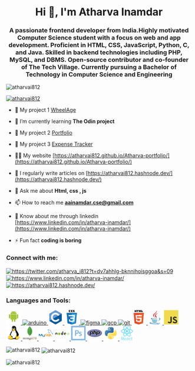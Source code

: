<h1 align="center">Hi 👋, I'm Atharva Inamdar</h1>
<h3 align="center">A passionate frontend developer from India.Highly motivated Computer Science student with a focus on web and app development. Proficient in HTML, CSS, JavaScript, Python, C, and Java. Skilled in backend technologies including PHP, MySQL, and DBMS. Open-source contributor and co-founder of The Tech Village. Currently pursuing a Bachelor of Technology in Computer Science and Engineering</h3>

<p align="left"> <img src="https://komarev.com/ghpvc/?username=atharvai812&label=Profile%20views&color=0e75b6&style=flat" alt="atharvai812" /> </p>

<p align="left"> <a href="https://github.com/ryo-ma/github-profile-trophy"><img src="https://github-profile-trophy.vercel.app/?username=atharvai812" alt="atharvai812" /></a> </p>

- 🔭 My project 1 [WheelAge](https://wheelage.netlify.app/)

- 🌱 I’m currently learning **The Odin project**

- 👯 My project 2 [Portfolio](https://atharvai812.github.io/Atharva-portfolio/)

- 🤝 My project 3 [Expense Tracker](https://atharvai812.github.io/Expense_tracker/)

- 👨‍💻 My website [https://atharvai812.github.io/Atharva-portfolio/](https://atharvai812.github.io/Atharva-portfolio/)

- 📝 I regularly write articles on [https://atharvai812.hashnode.dev/](https://atharvai812.hashnode.dev/)

- 💬 Ask me about **Html, css , js**

- 📫 How to reach me **aainamdar.cse@gmail.com**

- 📄 Know about me through linkedin [https://www.linkedin.com/in/atharva-inamdar/](https://www.linkedin.com/in/atharva-inamdar/)

- ⚡ Fun fact **coding is boring**

<h3 align="left">Connect with me:</h3>
<p align="left">
<a href="https://twitter.com/https://twitter.com/atharva_i812?t=dv7ahhlg-bknnihoisggoa&s=09" target="blank"><img align="center" src="https://raw.githubusercontent.com/rahuldkjain/github-profile-readme-generator/master/src/images/icons/Social/twitter.svg" alt="https://twitter.com/atharva_i812?t=dv7ahhlg-bknnihoisggoa&s=09" height="30" width="40" /></a>
<a href="https://linkedin.com/in/https://www.linkedin.com/in/atharva-inamdar/" target="blank"><img align="center" src="https://raw.githubusercontent.com/rahuldkjain/github-profile-readme-generator/master/src/images/icons/Social/linked-in-alt.svg" alt="https://www.linkedin.com/in/atharva-inamdar/" height="30" width="40" /></a>
<a href="https://hashnode.com/https://atharvai812.hashnode.dev/" target="blank"><img align="center" src="https://raw.githubusercontent.com/rahuldkjain/github-profile-readme-generator/master/src/images/icons/Social/hashnode.svg" alt="https://atharvai812.hashnode.dev/" height="30" width="40" /></a>
</p>

<h3 align="left">Languages and Tools:</h3>
<p align="left"> <a href="https://developer.android.com" target="_blank" rel="noreferrer"> <img src="https://raw.githubusercontent.com/devicons/devicon/master/icons/android/android-original-wordmark.svg" alt="android" width="40" height="40"/> </a> <a href="https://www.arduino.cc/" target="_blank" rel="noreferrer"> <img src="https://cdn.worldvectorlogo.com/logos/arduino-1.svg" alt="arduino" width="40" height="40"/> </a> <a href="https://www.cprogramming.com/" target="_blank" rel="noreferrer"> <img src="https://raw.githubusercontent.com/devicons/devicon/master/icons/c/c-original.svg" alt="c" width="40" height="40"/> </a> <a href="https://www.w3schools.com/css/" target="_blank" rel="noreferrer"> <img src="https://raw.githubusercontent.com/devicons/devicon/master/icons/css3/css3-original-wordmark.svg" alt="css3" width="40" height="40"/> </a> <a href="https://www.figma.com/" target="_blank" rel="noreferrer"> <img src="https://www.vectorlogo.zone/logos/figma/figma-icon.svg" alt="figma" width="40" height="40"/> </a> <a href="https://cloud.google.com" target="_blank" rel="noreferrer"> <img src="https://www.vectorlogo.zone/logos/google_cloud/google_cloud-icon.svg" alt="gcp" width="40" height="40"/> </a> <a href="https://git-scm.com/" target="_blank" rel="noreferrer"> <img src="https://www.vectorlogo.zone/logos/git-scm/git-scm-icon.svg" alt="git" width="40" height="40"/> </a> <a href="https://www.w3.org/html/" target="_blank" rel="noreferrer"> <img src="https://raw.githubusercontent.com/devicons/devicon/master/icons/html5/html5-original-wordmark.svg" alt="html5" width="40" height="40"/> </a> <a href="https://www.java.com" target="_blank" rel="noreferrer"> <img src="https://raw.githubusercontent.com/devicons/devicon/master/icons/java/java-original.svg" alt="java" width="40" height="40"/> </a> <a href="https://developer.mozilla.org/en-US/docs/Web/JavaScript" target="_blank" rel="noreferrer"> <img src="https://raw.githubusercontent.com/devicons/devicon/master/icons/javascript/javascript-original.svg" alt="javascript" width="40" height="40"/> </a> <a href="https://www.linux.org/" target="_blank" rel="noreferrer"> <img src="https://raw.githubusercontent.com/devicons/devicon/master/icons/linux/linux-original.svg" alt="linux" width="40" height="40"/> </a> <a href="https://www.mongodb.com/" target="_blank" rel="noreferrer"> <img src="https://raw.githubusercontent.com/devicons/devicon/master/icons/mongodb/mongodb-original-wordmark.svg" alt="mongodb" width="40" height="40"/> </a> <a href="https://www.mysql.com/" target="_blank" rel="noreferrer"> <img src="https://raw.githubusercontent.com/devicons/devicon/master/icons/mysql/mysql-original-wordmark.svg" alt="mysql" width="40" height="40"/> </a> <a href="https://nodejs.org" target="_blank" rel="noreferrer"> <img src="https://raw.githubusercontent.com/devicons/devicon/master/icons/nodejs/nodejs-original-wordmark.svg" alt="nodejs" width="40" height="40"/> </a> <a href="https://www.photoshop.com/en" target="_blank" rel="noreferrer"> <img src="https://raw.githubusercontent.com/devicons/devicon/master/icons/photoshop/photoshop-line.svg" alt="photoshop" width="40" height="40"/> </a> <a href="https://www.php.net" target="_blank" rel="noreferrer"> <img src="https://raw.githubusercontent.com/devicons/devicon/master/icons/php/php-original.svg" alt="php" width="40" height="40"/> </a> <a href="https://www.python.org" target="_blank" rel="noreferrer"> <img src="https://raw.githubusercontent.com/devicons/devicon/master/icons/python/python-original.svg" alt="python" width="40" height="40"/> </a> <a href="https://reactjs.org/" target="_blank" rel="noreferrer"> <img src="https://raw.githubusercontent.com/devicons/devicon/master/icons/react/react-original-wordmark.svg" alt="react" width="40" height="40"/> </a> </p>

<p><img align="left" src="https://github-readme-stats.vercel.app/api/top-langs?username=atharvai812&show_icons=true&locale=en&layout=compact" alt="atharvai812" /></p>

<p>&nbsp;<img align="center" src="https://github-readme-stats.vercel.app/api?username=atharvai812&show_icons=true&locale=en" alt="atharvai812" /></p>

<p><img align="center" src="https://github-readme-streak-stats.herokuapp.com/?user=atharvai812&" alt="atharvai812" /></p>

